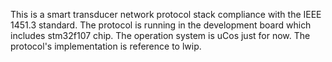 This is a smart transducer network protocol stack compliance with the IEEE 1451.3 standard. 
The protocol is running in the development board which includes stm32f107 chip. The operation 
system is uCos just for now. The protocol's implementation is reference to lwip.